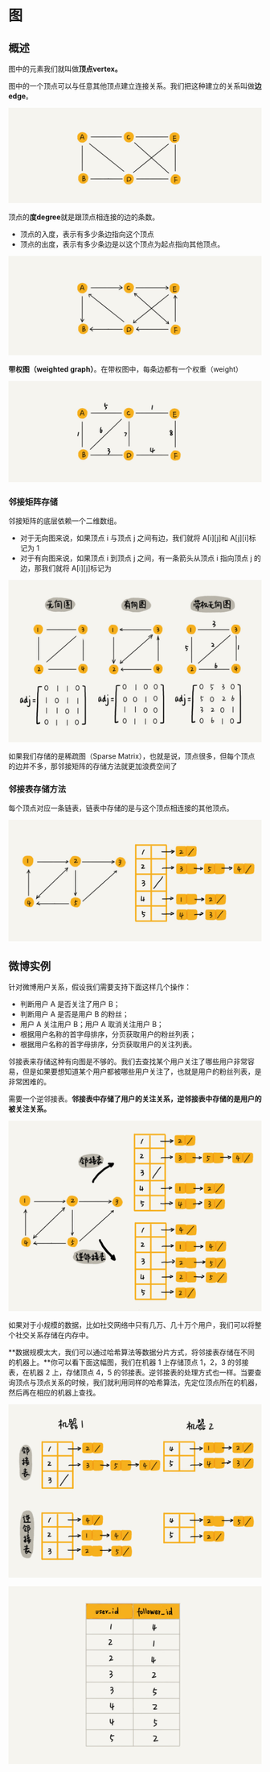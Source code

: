 # 图

## 概述

图中的元素我们就叫做**顶点vertex。**

图中的一个顶点可以与任意其他顶点建立连接关系。我们把这种建立的关系叫做**边edge**。

![](../images/leetcode-88.jpg)



顶点的**度degree**就是跟顶点相连接的边的条数。

+ 顶点的入度，表示有多少条边指向这个顶点
+ 顶点的出度，表示有多少条边是以这个顶点为起点指向其他顶点。

![](../images/leetcode-89.jpg)

**带权图（weighted graph）**。在带权图中，每条边都有一个权重（weight）

![](../images/leetcode-90.jpg)



### 邻接矩阵存储

邻接矩阵的底层依赖一个二维数组。

+ 对于无向图来说，如果顶点 i 与顶点 j 之间有边，我们就将 A[i][j]和 A[j][i]标记为 1
+ 对于有向图来说，如果顶点 i 到顶点 j 之间，有一条箭头从顶点 i 指向顶点 j 的边，那我们就将 A[i][j]标记为

![](../images/leetcode-91.jpg)

如果我们存储的是稀疏图（Sparse Matrix），也就是说，顶点很多，但每个顶点的边并不多，那邻接矩阵的存储方法就更加浪费空间了



### 邻接表存储方法

每个顶点对应一条链表，链表中存储的是与这个顶点相连接的其他顶点。

![](../images/leetcode-92.jpg)



## 微博实例

针对微博用户关系，假设我们需要支持下面这样几个操作：

+ 判断用户 A 是否关注了用户 B；
+ 判断用户 A 是否是用户 B 的粉丝；
+ 用户 A 关注用户 B；用户 A 取消关注用户 B；
+ 根据用户名称的首字母排序，分页获取用户的粉丝列表；
+ 根据用户名称的首字母排序，分页获取用户的关注列表。

邻接表来存储这种有向图是不够的。我们去查找某个用户关注了哪些用户非常容易，但是如果要想知道某个用户都被哪些用户关注了，也就是用户的粉丝列表，是非常困难的。

需要一个逆邻接表。**邻接表中存储了用户的关注关系，逆邻接表中存储的是用户的被关注关系。**

![](../images/leetcode-93.jpg)

如果对于小规模的数据，比如社交网络中只有几万、几十万个用户，我们可以将整个社交关系存储在内存中。

**数据规模太大，我们可以通过哈希算法等数据分片方式，将邻接表存储在不同的机器上。**你可以看下面这幅图，我们在机器 1 上存储顶点 1，2，3 的邻接表，在机器 2 上，存储顶点 4，5 的邻接表。逆邻接表的处理方式也一样。当要查询顶点与顶点关系的时候，我们就利用同样的哈希算法，先定位顶点所在的机器，然后再在相应的机器上查找。

![](../images/leetcode-94.jpg)

![](../images/leetcode-95.jpg)